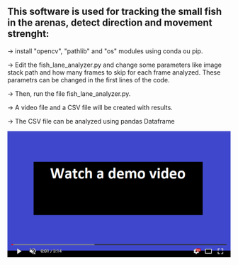 ## This software is used for tracking the small fish in the arenas, detect direction and movement strenght:

-> install "opencv", "pathlib" and "os" modules using conda ou pip.

-> Edit the fish_lane_analyzer.py and change some parameters like image stack path and how many frames to skip for each frame analyzed. These parametrs can be changed in the first lines of the code.

-> Then, run the file fish_lane_analyzer.py.

-> A video file and a CSV file will be created with results.

-> The CSV file can be analyzed using pandas Dataframe



[![Watch the video](readme_images/watch.png)](https://youtu.be/4hrwfUkRJTY)
